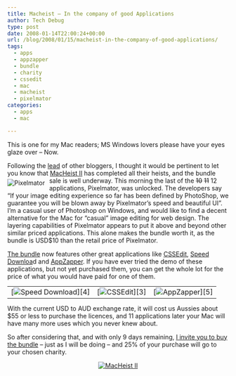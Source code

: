 ```yaml
---
title: Macheist – In the company of good Applications
author: Tech Debug
type: post
date: 2008-01-14T22:00:24+00:00
url: /blog/2008/01/15/macheist-in-the-company-of-good-applications/
tags:
  - apps
  - appzapper
  - bundle
  - charity
  - cssedit
  - mac
  - macheist
  - pixelmator
categories:
  - apps
  - mac

---
```

This is one for my Mac readers; MS Windows lovers please have your eyes glaze over &#8211; Now. 

Following the [lead][1] of other bloggers, I thought it would be pertinent to let you know that [MacHeist II][2] has completed all their heists, and the bundle sale is well underway.<img decoding="async" src="http://mhstatic.com/img/bundle/screens/walnut/2.small.jpg" style="float: left; margin-top: 5px; margin-bottom: 5px; margin-right: 10px" alt="Pixelmator" /> This morning the last of the <del datetime="2008-01-15T00:36:04+00:00">10</del> <del datetime="2008-01-18T00:45:24+00:00">11</del> 12 applications, Pixelmator, was unlocked. The developers say &#8220;If your image editing experience so far has been defined by PhotoShop, we guarantee you will be blown away by Pixelmator&#8217;s speed and beautiful UI&#8221;. I&#8217;m a casual user of Photoshop on Windows, and would like to find a decent alternative for the Mac for &#8220;casual&#8221; image editing for web design. The layering capabilities of Pixelmator appears to put it above and beyond other similar priced applications. This alone makes the bundle worth it, as the bundle is USD$10 than the retail price of Pixelmator. 

[The bundle][2] now features other great applications like [CSSEdit][3], [Speed Downloa][4]d and [AppZapper][5]. If you have ever tried the demo of these applications, but not yet purchased them, you can get the whole lot for the price of what you would have paid for one of them.<table width=100% style="margin-bottom: 5px; margin-top: 5px"> 

<td align=center>[<img decoding="async" style="border-style: none" src="http://mhstatic.com/img/bundle/icons/slomo.png" alt="Speed Download" />][4]</td> <td align=center>[<img decoding="async" style="border-style: none" src="http://mhstatic.com/img/bundle/icons/codingart.png" alt="CSSEdit" />][3]</td> <td align=center>[<img decoding="async" style="border-style: none" src="http://mhstatic.com/img/bundle/icons/shootingblanks.png" alt="AppZapper" />][5]</td> </table> 

With the current USD to AUD exchange rate, it will cost us Aussies about $55 or less to purchase the licences, and 11 applications later your Mac will have many more uses which you never knew about.

So after considering that, and with only 9 days remaining, [I invite you to buy the bundle][2] &#8211; just as I will be doing &#8211; and 25% of your purchase will go to your chosen charity.

<p style="text-align: center; margin-bottom: 5px; margin-top: 5px">
  <a href="https://www.macheist.com/buy/invite/19408"><img decoding="async" src="http://mhstatic.com/img/forum/forum_logo.png"style="border-style: none" alt="MacHeist II" /></a>
</p>

 [1]: http://beezhouse.com/2008/01/13/nothin-much-to-say/
 [2]: https://www.macheist.com/buy/invite/19408
 [3]: http://www.macrabbit.com/cssedit/
 [4]: http://yazsoft.com/
 [5]: http://appzapper.com/